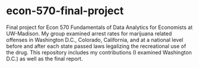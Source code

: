 # econ-570-final-project

Final project for Econ 570 Fundamentals of Data Analytics for Economists at UW-Madison. My group examined arrest rates for marijuana related offenses in Washington D.C., Colorado, California, and at a national level before and after each state passed laws legalizing the recreational use of the drug. This repository includes my contributions (I examined Washington D.C.) as well as the final report.
